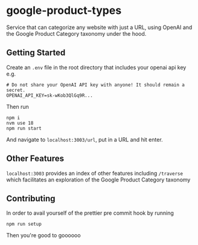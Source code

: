 # google-product-types

Service that can categorize any website with just a URL, using OpenAI and the Google Product Category taxonomy under the hood.

## Getting Started

Create an `.env` file in the root directory that includes your openai api key e.g.

```
# Do not share your OpenAI API key with anyone! It should remain a secret.
OPENAI_API_KEY=sk-wKob3QlGq9R...
```

Then run

```
npm i
nvm use 18
npm run start
```

And navigate to `localhost:3003/url`, put in a URL and hit enter.

## Other Features

`localhost:3003` provides an index of other features including `/traverse` which facilitates an exploration of the Google Product Category taxonomy

## Contributing

In order to avail yourself of the prettier pre commit hook by running

```
npm run setup
```

Then you're good to goooooo
